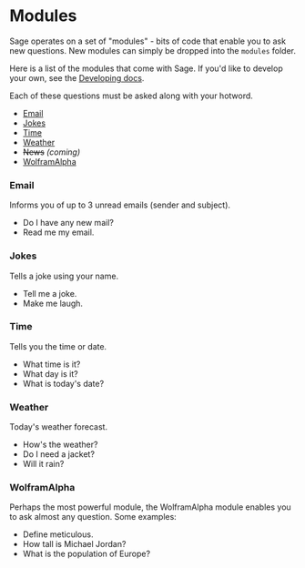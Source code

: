 # Modules

Sage operates on a set of "modules" - bits of code that enable you to ask new
questions. New modules can simply be dropped into the `modules` folder.

Here is a list of the modules that come with Sage. If you'd like to develop your
own, see the [Developing docs](developing.md).

Each of these questions must be asked along with your hotword.

* [Email](#email)
* [Jokes](#jokes)
* [Time](#time)
* [Weather](#weather)
* ~~News~~ _(coming)_
* [WolframAlpha](#wolframalpha)

### Email

Informs you of up to 3 unread emails (sender and subject).

* Do I have any new mail?
* Read me my email.

### Jokes

Tells a joke using your name.

* Tell me a joke.
* Make me laugh.

### Time

Tells you the time or date.

* What time is it?
* What day is it?
* What is today's date?

### Weather

Today's weather forecast.

* How's the weather?
* Do I need a jacket?
* Will it rain?

### WolframAlpha

Perhaps the most powerful module, the WolframAlpha module enables you to ask
almost any question. Some examples:

* Define meticulous.
* How tall is Michael Jordan?
* What is the population of Europe?

